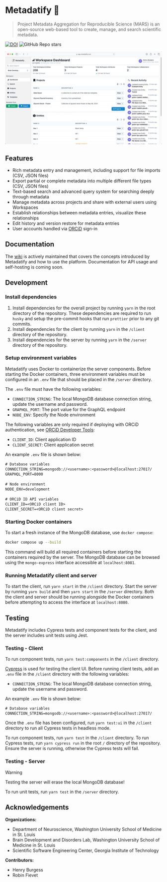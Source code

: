 # Metadatify 🧪

> Project Metadata Aggregation for Reproducible Science (MARS) is an open-source web-based tool to create, manage, and search scientific metadata.

[![DOI](https://zenodo.org/badge/DOI/10.5281/zenodo.13946927.svg)](https://doi.org/10.5281/zenodo.13946927) ![GitHub Repo stars](https://img.shields.io/github/stars/Brain-Development-and-Disorders-Lab/mars?style=flat)

![Dashboard](website/src/img/Dashboard.png)

## Features

- Rich metadata entry and management, including support for file imports (CSV, JSON files)
- Export partial or complete metadata into multiple different file types (CSV, JSON files)
- Text-based search and advanced query system for searching deeply through metadata
- Manage metadata across projects and share with external users using Workspaces
- Establish relationships between metadata entries, visualize these relationships
- Edit history and version restore for metadata entries
- User accounts handled via [ORCiD](https://orcid.org) sign-in

## Documentation

The [wiki](https://github.com/Brain-Development-and-Disorders-Lab/mars/wiki) is actively maintained that covers the concepts introduced by Metadatify and how to use the platform. Documentation for API usage and self-hosting is coming soon.

## Development

### Install dependencies

1. Install dependencies for the overall project by running `yarn` in the root directory of the repository. These dependencies are required to run `husky` and setup the pre-commit hooks that run `prettier` prior to any git commits.
2. Install dependencies for the client by running `yarn` in the `/client` directory of the repository.
3. Install dependencies for the server by running `yarn` in the `/server` directory of the repository.

### Setup environment variables

Metadatify uses Docker to containerize the server components. Before starting the Docker containers, three environment variables must be configured in an `.env` file that should be placed in the `/server` directory.

The `.env` file must have the following variables:

- `CONNECTION_STRING`: The local MongoDB database connection string, update the username and password.
- `GRAPHQL_PORT`: The port value for the GraphQL endpoint
- `NODE_ENV`: Specify the Node environment

The following variables are only required if deploying with ORCiD authentication, see [ORCiD Developer Tools](https://orcid.org/developer-tools):

- `CLIENT_ID`: Client application ID
- `CLIENT_SECRET`: Client application secret

An example `.env` file is shown below:

```Text
# Database variables
CONNECTION_STRING=mongodb://<username>:<password>@localhost:27017/
GRAPHQL_PORT=8000

# Node environment
NODE_ENV=development

# ORCiD ID API variables
CLIENT_ID=<ORCiD client ID>
CLIENT_SECRET=<ORCiD client secret>
```

### Starting Docker containers

To start a fresh instance of the MongoDB database, use `docker compose`:

```Bash
docker compose up --build
```

This command will build all required containers before starting the containers required by the server. The MongoDB database can be browsed using the `mongo-express` interface accessible at `localhost:8081`.

### Running Metadatify client and server

To start the client, run `yarn start` in the `/client` directory. Start the server by running `yarn build` and then `yarn start` in the `/server` directory. Both the client and server should be running alongside the Docker containers before attempting to access the interface at `localhost:8080`.

## Testing

Metadatify includes Cypress tests and component tests for the client, and the server includes unit tests using Jest.

### Testing - Client

To run component tests, run `yarn test:components` in the `/client` directory.

[Cypress](https://www.cypress.io/) is used for testing the client UI. Before running client tests, add an `.env` file in the `/client` directory with the following variables:

- `CONNECTION_STRING`: The local MongoDB database connection string, update the username and password.

An example `.env` file is shown below:

```Text
# Database variables
CONNECTION_STRING=mongodb://<username>:<password>@localhost:27017/
```

Once the `.env` file has been configured, run `yarn test:ui` in the `/client` directory to run all Cypress tests in headless mode.

To run component tests, run `yarn test` in the `/client` directory. To run Cypress tests, run `yarn cypress run` in the root `/` directory of the repository. Ensure the server is running, otherwise the Cypress tests will fail.

### Testing - Server

> [!WARNING]
> Testing the server will erase the local MongoDB database!

To run unit tests, run `yarn test` in the `/server` directory.

## Acknowledgements

**Organizations:**

- Department of Neuroscience, Washington University School of Medicine in St. Louis
- Brain Development and Disorders Lab, Washington University School of Medicine in St. Louis
- Scientific Software Engineering Center, Georgia Institute of Technology

**Contributors:**

- Henry Burgess
- Robin Fievet
